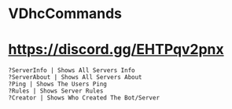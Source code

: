 # VDhcCommands
# https://discord.gg/EHTPqv2pnx
```
?ServerInfo | Shows All Servers Info
?ServerAbout | Shows All Servers About
?Ping | Shows The Users Ping
?Rules | Shows Server Rules
?Creator | Shows Who Created The Bot/Server
```
